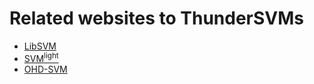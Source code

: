 Related websites to ThunderSVMs
=============

* [LibSVM](https://www.csie.ntu.edu.tw/~cjlin/libsvm/)
* [SVM<sup>light</sup>](http://svmlight.joachims.org/)
* [OHD-SVM](https://github.com/OrcusCZ/OHD-SVM)
